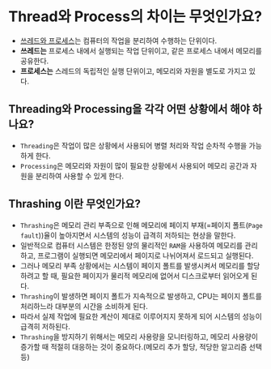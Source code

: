 # Thread와 Process의 차이는 무엇인가요?

- [쓰레드와 프로세스](https://github.com/genesis12345678/TIL/blob/main/OS/process/process.md#process---%ED%94%84%EB%A1%9C%EC%84%B8%EC%8A%A4)는 컴퓨터의 작업을 분리하여 수행하는 단위이다.
- **쓰레드는** 프로세스 내에서 실행되는 작업 단위이고, 같은 프로세스 내에서 메모리를 공유한다.
- **프로세스는** 스레드의 독립적인 실행 단위이고, 메모리와 자원을 별도로 가지고 있다.

## Threading와 Processing을 각각 어떤 상황에서 해야 하나요?

- `Threading`은 작업이 많은 상황에서 사용되어 병렬 처리와 작업 순차적 수행을 가능하게 한다.
- `Processing`은 메모리와 자원이 많이 필요한 상황에서 사용되어 메모리 공간과 자원을 분리하여 사용할 수 있게 한다.

## Thrashing 이란 무엇인가요?

- `Thrashing`은 메모리 관리 부족으로 인해 메모리에 페이지 부재(=페이지 폴트(`Page fault`))율이 높아지면서 시스템의 성능이 급격히 저하되는 현상을 말한다.
- 일반적으로 컴퓨터 시스템은 한정된 양의 물리적인 `RAM`을 사용하여 메모리를 관리하고, 프로그램이 실행되면 메모리에서 페이지로 나뉘어져서 로드되고 실행된다.
- 그러나 메모리 부족 상황에서는 시스템이 페이지 폴트를 발생시켜서 메모리를 할당하려고 할 때, 필요한 페이지가 물리적 메모리에 없어서 디스크로부터 읽어오게 된다.
- `Thrashing`이 발생하면 페이지 폴트가 지속적으로 발생하고, CPU는 페이지 폴트를 처리하느라 대부분의 시간을 소비하게 된다.
- 따라서 실제 작업에 필요한 계산이 제대로 이루어지지 못하게 되어 시스템의 성능이 급격히 저하된다.
- `Thrashing`을 방지하기 위해서는 메모리 사용량을 모니터링하고, 메모리 사용량이 증가할 때 적절히 대응하는 것이 중요하다.(메모리 추가 할당, 적당한 알고리즘 선택 등)